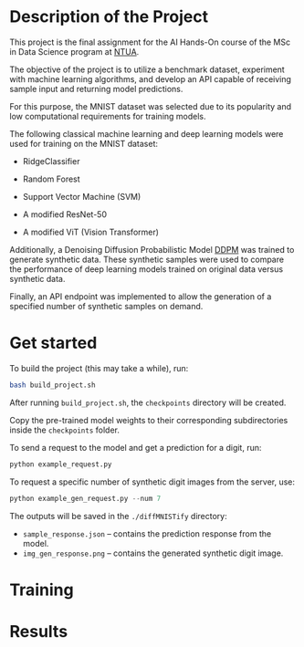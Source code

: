 # Description of the Project

This project is the final assignment for the AI Hands-On course of the MSc in Data Science program at [NTUA](https://mathtechfin.math.ntua.gr/?page_id=3661&lang=en).

The objective of the project is to utilize a benchmark dataset, experiment with machine learning algorithms, and develop an API capable of receiving sample input and returning model predictions.

For this purpose, the MNIST dataset was selected due to its popularity and low computational requirements for training models.

The following classical machine learning and deep learning models were used for training on the MNIST dataset:

* RidgeClassifier

* Random Forest

* Support Vector Machine (SVM)

* A modified ResNet-50

* A modified ViT (Vision Transformer)

Additionally, a Denoising Diffusion Probabilistic Model [DDPM](https://arxiv.org/abs/2006.11239) was trained to generate synthetic data. These synthetic samples were used to compare the performance of deep learning models trained on original data versus synthetic data.

Finally, an API endpoint was implemented to allow the generation of a specified number of synthetic samples on demand.

# Get started

To build the project (this may take a while), run:

```bash
bash build_project.sh
```

After running `build_project.sh`, the `checkpoints` directory will be created.

Copy the pre-trained model weights to their corresponding subdirectories inside the `checkpoints` folder.

To send a request to the model and get a prediction for a digit, run:

```python
python example_request.py
```

To request a specific number of synthetic digit images from the server, use:
```python
python example_gen_request.py --num 7
```

The outputs will be saved in the `./diffMNISTify` directory:

- `sample_response.json` – contains the prediction response from the model.
- `img_gen_response.png` – contains the generated synthetic digit image.

# Training 

# Results